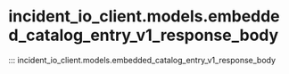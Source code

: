 # incident_io_client.models.embedded_catalog_entry_v1_response_body

::: incident_io_client.models.embedded_catalog_entry_v1_response_body